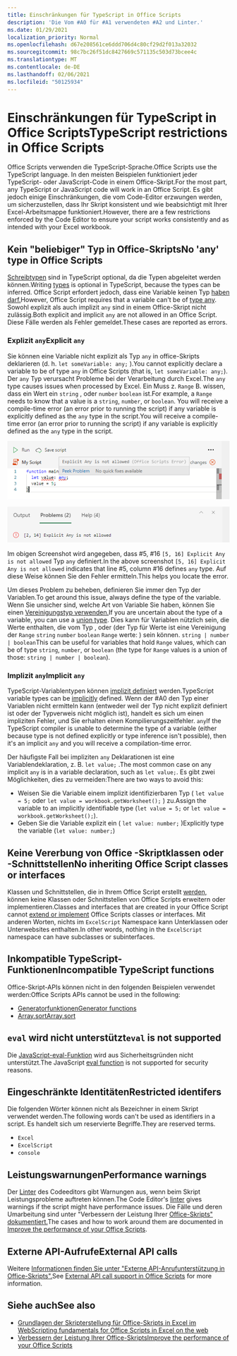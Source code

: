 ```yaml
---
title: Einschränkungen für TypeScript in Office Scripts
description: 'Die Vom #A0 für #A1 verwendeten #A2 und Linter.'
ms.date: 01/29/2021
localization_priority: Normal
ms.openlocfilehash: d67e208561ce6ddd706d4c80cf29d2f013a32032
ms.sourcegitcommit: 98c7bc26f51dc8427669c571135c503d73bcee4c
ms.translationtype: MT
ms.contentlocale: de-DE
ms.lasthandoff: 02/06/2021
ms.locfileid: "50125934"
---
```

# <a name="typescript-restrictions-in-office-scripts"></a><span data-ttu-id="90c6b-103">Einschränkungen für TypeScript in Office Scripts</span><span class="sxs-lookup"><span data-stu-id="90c6b-103">TypeScript restrictions in Office Scripts</span></span>

<span data-ttu-id="90c6b-104">Office Scripts verwenden die TypeScript-Sprache.</span><span class="sxs-lookup"><span data-stu-id="90c6b-104">Office Scripts use the TypeScript language.</span></span> <span data-ttu-id="90c6b-105">In den meisten Beispielen funktioniert jeder TypeScript- oder JavaScript-Code in einem Office-Skript.</span><span class="sxs-lookup"><span data-stu-id="90c6b-105">For the most part, any TypeScript or JavaScript code will work in an Office Script.</span></span> <span data-ttu-id="90c6b-106">Es gibt jedoch einige Einschränkungen, die vom Code-Editor erzwungen werden, um sicherzustellen, dass Ihr Skript konsistent und wie beabsichtigt mit Ihrer Excel-Arbeitsmappe funktioniert.</span><span class="sxs-lookup"><span data-stu-id="90c6b-106">However, there are a few restrictions enforced by the Code Editor to ensure your script works consistently and as intended with your Excel workbook.</span></span>

## <a name="no-any-type-in-office-scripts"></a><span data-ttu-id="90c6b-107">Kein "beliebiger" Typ in Office-Skripts</span><span class="sxs-lookup"><span data-stu-id="90c6b-107">No 'any' type in Office Scripts</span></span>

<span data-ttu-id="90c6b-108">[Schreibtypen](https://www.typescriptlang.org/docs/handbook/typescript-in-5-minutes.html) sind in TypeScript optional, da die Typen abgeleitet werden können.</span><span class="sxs-lookup"><span data-stu-id="90c6b-108">Writing [types](https://www.typescriptlang.org/docs/handbook/typescript-in-5-minutes.html) is optional in TypeScript, because the types can be inferred.</span></span> <span data-ttu-id="90c6b-109">Office Script erfordert jedoch, dass eine Variable keinen Typ [haben darf.](https://www.typescriptlang.org/docs/handbook/basic-types.html#any)</span><span class="sxs-lookup"><span data-stu-id="90c6b-109">However, Office Script requires that a variable can't be of [type any](https://www.typescriptlang.org/docs/handbook/basic-types.html#any).</span></span> <span data-ttu-id="90c6b-110">Sowohl explizit als auch implizit `any` sind in einem Office-Skript nicht zulässig.</span><span class="sxs-lookup"><span data-stu-id="90c6b-110">Both explicit and implicit `any` are not allowed in an Office Script.</span></span> <span data-ttu-id="90c6b-111">Diese Fälle werden als Fehler gemeldet.</span><span class="sxs-lookup"><span data-stu-id="90c6b-111">These cases are reported as errors.</span></span>

### <a name="explicit-any"></a><span data-ttu-id="90c6b-112">Explizit `any`</span><span class="sxs-lookup"><span data-stu-id="90c6b-112">Explicit `any`</span></span>

<span data-ttu-id="90c6b-113">Sie können eine Variable nicht explizit als Typ `any` in office-Skripts deklarieren (d. h. `let someVariable: any;` ).</span><span class="sxs-lookup"><span data-stu-id="90c6b-113">You cannot explicitly declare a variable to be of type `any` in Office Scripts (that is, `let someVariable: any;`).</span></span> <span data-ttu-id="90c6b-114">Der `any` Typ verursacht Probleme bei der Verarbeitung durch Excel.</span><span class="sxs-lookup"><span data-stu-id="90c6b-114">The `any` type causes issues when processed by Excel.</span></span> <span data-ttu-id="90c6b-115">Ein Muss z. `Range` B. wissen, dass ein Wert ein `string` , oder `number` `boolean` ist.</span><span class="sxs-lookup"><span data-stu-id="90c6b-115">For example, a `Range` needs to know that a value is a `string`, `number`, or `boolean`.</span></span> <span data-ttu-id="90c6b-116">You will receive a compile-time error (an error prior to running the script) if any variable is explicitly defined as the `any` type in the script.</span><span class="sxs-lookup"><span data-stu-id="90c6b-116">You will receive a compile-time error (an error prior to running the script) if any variable is explicitly defined as the `any` type in the script.</span></span>

![Die explizite Beliebige Nachricht im Hovertext des Code-Editors](../images/explicit-any-editor-message.png)

![Der explizite Fehler im Konsolenfenster](../images/explicit-any-error-message.png)

<span data-ttu-id="90c6b-119">Im obigen Screenshot wird angegeben, dass #5, #16 `[5, 16] Explicit Any is not allowed` Typ `any` definiert.</span><span class="sxs-lookup"><span data-stu-id="90c6b-119">In the above screenshot `[5, 16] Explicit Any is not allowed` indicates that line #5, column #16 defines `any` type.</span></span> <span data-ttu-id="90c6b-120">Auf diese Weise können Sie den Fehler ermitteln.</span><span class="sxs-lookup"><span data-stu-id="90c6b-120">This helps you locate the error.</span></span>

<span data-ttu-id="90c6b-121">Um dieses Problem zu beheben, definieren Sie immer den Typ der Variablen.</span><span class="sxs-lookup"><span data-stu-id="90c6b-121">To get around this issue, always define the type of the variable.</span></span> <span data-ttu-id="90c6b-122">Wenn Sie unsicher sind, welche Art von Variable Sie haben, können Sie einen [Vereinigungstyp verwenden.](https://www.typescriptlang.org/docs/handbook/unions-and-intersections.html)</span><span class="sxs-lookup"><span data-stu-id="90c6b-122">If you are uncertain about the type of a variable, you can use a [union type](https://www.typescriptlang.org/docs/handbook/unions-and-intersections.html).</span></span> <span data-ttu-id="90c6b-123">Dies kann für Variablen nützlich sein, die Werte enthalten, die vom Typ , oder (der Typ für Werte ist eine Vereinigung der `Range` `string` `number` `boolean` `Range` werte: ) sein können. `string | number | boolean`</span><span class="sxs-lookup"><span data-stu-id="90c6b-123">This can be useful for variables that hold `Range` values, which can be of type `string`, `number`, or `boolean` (the type for `Range` values is a union of those: `string | number | boolean`).</span></span>

### <a name="implicit-any"></a><span data-ttu-id="90c6b-124">Implizit `any`</span><span class="sxs-lookup"><span data-stu-id="90c6b-124">Implicit `any`</span></span>

<span data-ttu-id="90c6b-125">TypeScript-Variablentypen können [implizit definiert](https://www.typescriptlang.org/docs/handbook/type-inference.html) werden.</span><span class="sxs-lookup"><span data-stu-id="90c6b-125">TypeScript variable types can be [implicitly](https://www.typescriptlang.org/docs/handbook/type-inference.html) defined.</span></span> <span data-ttu-id="90c6b-126">Wenn der #A0 den Typ einer Variablen nicht ermitteln kann (entweder weil der Typ nicht explizit definiert ist oder der Typverweis nicht möglich ist), handelt es sich um einen impliziten Fehler, und Sie erhalten einen Kompilierungszeitfehler. `any`</span><span class="sxs-lookup"><span data-stu-id="90c6b-126">If the TypeScript compiler is unable to determine the type of a variable (either because type is not defined explicitly or type inference isn't possible), then it's an implicit `any` and you will receive a compilation-time error.</span></span>

<span data-ttu-id="90c6b-127">Der häufigste Fall bei impliziten `any` Deklarationen ist eine Variablendeklaration, z. B. `let value;` .</span><span class="sxs-lookup"><span data-stu-id="90c6b-127">The most common case on any implicit `any` is in a variable declaration, such as `let value;`.</span></span> <span data-ttu-id="90c6b-128">Es gibt zwei Möglichkeiten, dies zu vermeiden:</span><span class="sxs-lookup"><span data-stu-id="90c6b-128">There are two ways to avoid this:</span></span>

* <span data-ttu-id="90c6b-129">Weisen Sie die Variable einem implizit identifizierbaren Typ ( `let value = 5;` oder `let value = workbook.getWorksheet();` ) zu.</span><span class="sxs-lookup"><span data-stu-id="90c6b-129">Assign the variable to an implicitly identifiable type (`let value = 5;` or `let value = workbook.getWorksheet();`).</span></span>
* <span data-ttu-id="90c6b-130">Geben Sie die Variable explizit ein ( `let value: number;` )</span><span class="sxs-lookup"><span data-stu-id="90c6b-130">Explicitly type the variable (`let value: number;`)</span></span>

## <a name="no-inheriting-office-script-classes-or-interfaces"></a><span data-ttu-id="90c6b-131">Keine Vererbung von Office -Skriptklassen oder -Schnittstellen</span><span class="sxs-lookup"><span data-stu-id="90c6b-131">No inheriting Office Script classes or interfaces</span></span>

<span data-ttu-id="90c6b-132">Klassen und Schnittstellen, die in Ihrem Office Script erstellt [werden,](https://www.typescriptlang.org/docs/handbook/classes.html#inheritance) können keine Klassen oder Schnittstellen von Office Scripts erweitern oder implementieren.</span><span class="sxs-lookup"><span data-stu-id="90c6b-132">Classes and interfaces that are created in your Office Script cannot [extend or implement](https://www.typescriptlang.org/docs/handbook/classes.html#inheritance) Office Scripts classes or interfaces.</span></span> <span data-ttu-id="90c6b-133">Mit anderen Worten, nichts im `ExcelScript` Namespace kann Unterklassen oder Unterwebsites enthalten.</span><span class="sxs-lookup"><span data-stu-id="90c6b-133">In other words, nothing in the `ExcelScript` namespace can have subclasses or subinterfaces.</span></span>

## <a name="incompatible-typescript-functions"></a><span data-ttu-id="90c6b-134">Inkompatible TypeScript-Funktionen</span><span class="sxs-lookup"><span data-stu-id="90c6b-134">Incompatible TypeScript functions</span></span>

<span data-ttu-id="90c6b-135">Office-Skript-APIs können nicht in den folgenden Beispielen verwendet werden:</span><span class="sxs-lookup"><span data-stu-id="90c6b-135">Office Scripts APIs cannot be used in the following:</span></span>

* [<span data-ttu-id="90c6b-136">Generatorfunktionen</span><span class="sxs-lookup"><span data-stu-id="90c6b-136">Generator functions</span></span>](https://developer.mozilla.org/docs/Web/JavaScript/Guide/Iterators_and_Generators#generator_functions)
* [<span data-ttu-id="90c6b-137">Array.sort</span><span class="sxs-lookup"><span data-stu-id="90c6b-137">Array.sort</span></span>](https://developer.mozilla.org/docs/Web/JavaScript/Reference/Global_Objects/Array/sort)

## <a name="eval-is-not-supported"></a><span data-ttu-id="90c6b-138">`eval` wird nicht unterstützt</span><span class="sxs-lookup"><span data-stu-id="90c6b-138">`eval` is not supported</span></span>

<span data-ttu-id="90c6b-139">Die [JavaScript-eval-Funktion](https://developer.mozilla.org/docs/Web/JavaScript/Reference/Global_Objects/eval) wird aus Sicherheitsgründen nicht unterstützt.</span><span class="sxs-lookup"><span data-stu-id="90c6b-139">The JavaScript [eval function](https://developer.mozilla.org/docs/Web/JavaScript/Reference/Global_Objects/eval) is not supported for security reasons.</span></span>

## <a name="restricted-identifers"></a><span data-ttu-id="90c6b-140">Eingeschränkte Identitäten</span><span class="sxs-lookup"><span data-stu-id="90c6b-140">Restricted identifers</span></span>

<span data-ttu-id="90c6b-141">Die folgenden Wörter können nicht als Bezeichner in einem Skript verwendet werden.</span><span class="sxs-lookup"><span data-stu-id="90c6b-141">The following words can't be used as identifiers in a script.</span></span> <span data-ttu-id="90c6b-142">Es handelt sich um reservierte Begriffe.</span><span class="sxs-lookup"><span data-stu-id="90c6b-142">They are reserved terms.</span></span>

* `Excel`
* `ExcelScript`
* `console`

## <a name="performance-warnings"></a><span data-ttu-id="90c6b-143">Leistungswarnungen</span><span class="sxs-lookup"><span data-stu-id="90c6b-143">Performance warnings</span></span>

<span data-ttu-id="90c6b-144">Der [Linter](https://wikipedia.org/wiki/Lint_(software)) des Codeeditors gibt Warnungen aus, wenn beim Skript Leistungsprobleme auftreten können.</span><span class="sxs-lookup"><span data-stu-id="90c6b-144">The Code Editor's [linter](https://wikipedia.org/wiki/Lint_(software)) gives warnings if the script might have performance issues.</span></span> <span data-ttu-id="90c6b-145">Die Fälle und deren Umarbeitung sind unter "Verbessern der Leistung Ihrer [Office-Skripts" dokumentiert.](web-client-performance.md)</span><span class="sxs-lookup"><span data-stu-id="90c6b-145">The cases and how to work around them are documented in [Improve the performance of your Office Scripts](web-client-performance.md).</span></span>

## <a name="external-api-calls"></a><span data-ttu-id="90c6b-146">Externe API-Aufrufe</span><span class="sxs-lookup"><span data-stu-id="90c6b-146">External API calls</span></span>

<span data-ttu-id="90c6b-147">Weitere [Informationen finden Sie unter "Externe API-Anrufunterstützung in Office-Skripts".](external-calls.md)</span><span class="sxs-lookup"><span data-stu-id="90c6b-147">See [External API call support in Office Scripts](external-calls.md) for more information.</span></span>

## <a name="see-also"></a><span data-ttu-id="90c6b-148">Siehe auch</span><span class="sxs-lookup"><span data-stu-id="90c6b-148">See also</span></span>

* [<span data-ttu-id="90c6b-149">Grundlagen der Skripterstellung für Office-Skripts in Excel im Web</span><span class="sxs-lookup"><span data-stu-id="90c6b-149">Scripting fundamentals for Office Scripts in Excel on the web</span></span>](scripting-fundamentals.md)
* [<span data-ttu-id="90c6b-150">Verbessern der Leistung Ihrer Office-Skripts</span><span class="sxs-lookup"><span data-stu-id="90c6b-150">Improve the performance of your Office Scripts</span></span>](web-client-performance.md)
